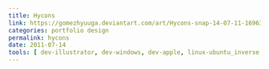 ```yaml
---
title: Hycons
link: https://gomezhyuuga.deviantart.com/art/Hycons-snap-14-07-11-169638293
categories: portfolio design
permalink: hycons
date: 2011-07-14
tools: [ dev-illustrator, dev-windows, dev-apple, linux-ubuntu_inverse ]
---
```

